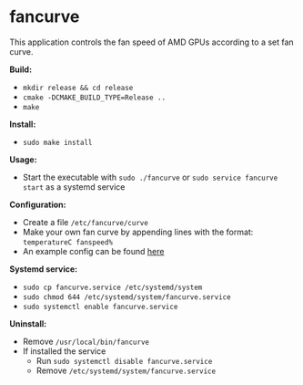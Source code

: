 # fancurve

This application controls the fan speed of AMD GPUs according to a set fan curve.

**Build:**
* `mkdir release && cd release`
* `cmake -DCMAKE_BUILD_TYPE=Release ..`
* `make`

**Install:**
* `sudo make install`

**Usage:**  
* Start the executable with `sudo ./fancurve` or `sudo service fancurve start` as a systemd service

**Configuration:**
* Create a file `/etc/fancurve/curve`
* Make your own fan curve by appending lines with the format: `temperatureC fanspeed%`
* An example config can be found [here](https://github.com/Mantas-2155X/fancurve/blob/master/curve)

**Systemd service:**
* `sudo cp fancurve.service /etc/systemd/system`
* `sudo chmod 644 /etc/systemd/system/fancurve.service`
* `sudo systemctl enable fancurve.service`

**Uninstall:**
* Remove `/usr/local/bin/fancurve`
* If installed the service
  * Run `sudo systemctl disable fancurve.service`
  * Remove `/etc/systemd/system/fancurve.service`
